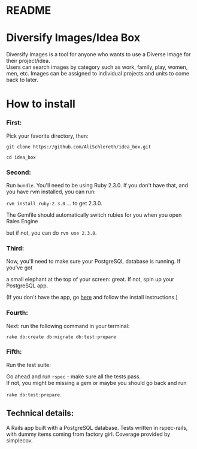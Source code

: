# README

# Diversify Images/Idea Box

Diversify Images is a tool for anyone who wants to use a Diverse Image for their project/idea.  
Users can search images by category such as work, family, play, women, men, etc.
Images can be assigned to individual projects and units to come back to later.  

# How to install

### First: 
Pick your favorite directory, then:

`git clone https://github.com/AliSchlereth/idea_box.git`

`cd idea_box`

### Second: 
Run `bundle`. You'll need to be using Ruby 2.3.0. If you don't have that, 
and you have rvm installed, you can run:

`rvm install ruby-2.3.0` ... to get 2.3.0. 

The Gemfile should automatically switch rubies for you when you open Rales Engine

but if not, you can do `rvm use 2.3.0`.

### Third:
Now, you'll need to make sure your PostgreSQL database is running. If you've got

a small elephant at the top of your screen: great. If not, spin up your PostgreSQL app.

(If you don't have the app, go [here](http://postgresapp.com/) and follow the install instructions.)

### Fourth:
Next: run the following command in your terminal:

`rake db:create db:migrate db:test:prepare`

### Fifth: 

Run the test suite:  

Go ahead and run `rspec` - make sure all the tests pass.  
If not, you might be missing a gem or maybe you should go back and run

`rake db:test:prepare`. 


## Technical details:

A Rails app built with a PostgreSQL database. Tests written
in rspec-rails, with dummy items coming from factory girl. Coverage provided by 
simplecov.


